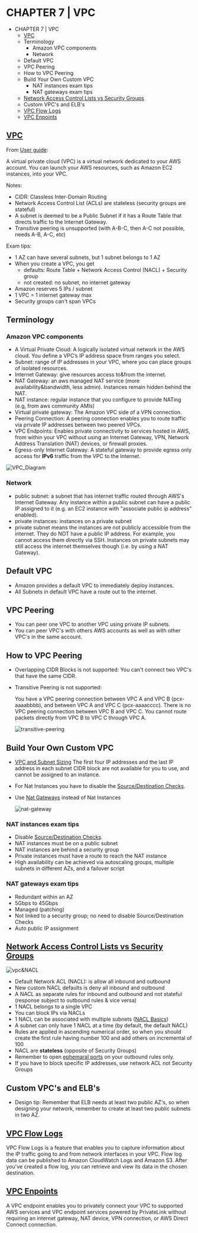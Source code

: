 # CHAPTER 7 | VPC
<!-- TOC -->

- CHAPTER 7 | VPC
  - [VPC](https://aws.amazon.com/vpc/)
  - Terminology
    - Amazon VPC components
    - Network
  - Default VPC
  - VPC Peering
  - How to VPC Peering
  - Build Your Own Custom VPC
    - NAT instances exam tips
    - NAT gateways exam tips
  - [Network Access Control Lists vs Security Groups](https://docs.aws.amazon.com/vpc/latest/userguide/VPC_Security.html)
  - Custom VPC's and ELB's
  - [VPC Flow Logs](https://docs.aws.amazon.com/vpc/latest/userguide/flow-logs.html)
  - [VPC Enpoints](https://docs.aws.amazon.com/vpc/latest/userguide/vpc-endpoints.html)

<!-- /TOC -->
## [VPC](https://aws.amazon.com/vpc/)

From [User guide](https://docs.aws.amazon.com/en_pv/vpc/latest/userguide/what-is-amazon-vpc.html):

A virtual private cloud (VPC) is a virtual network dedicated to your AWS account. You can launch your AWS resources, such as Amazon EC2 instances, into your VPC. 

Notes:
* CIDR: Classless Inter-Domain Routing
* Network Access Control List (ACLs) are stateless (security groups are stateful)
* A subnet is deemed to be a Public Subnet if it has a Route Table that directs traffic to the Internet Gateway.
* Transitive peering is unsupported (with A-B-C, then A-C not possible, needs A-B, A-C, etc)

Exam tips:
* 1 AZ can have several subnets, but 1 subnet belongs to 1 AZ
* When you create a VPC, you get 
  * defaults: Route Table + Network Access Control (NACL) + Security group
  * not created: no subnet, no internet gateway
* Amazon reserves 5 IPs / subnet
* 1 VPC = 1 internet gateway max
* Security groups can't span VPCs


## Terminology
### Amazon VPC components

* A Virtual Private Cloud: A logically isolated virtual network in the AWS cloud. You define a VPC’s IP address space from ranges you select.
* Subnet: range of IP addresses in your VPC, where you can place groups of isolated resources.
* Internet Gateway: give resources access to&from the internet.
* NAT Gateway: an aws managed NAT service (more availability&bandwidth, less admin). Instances remain hidden behind the NAT.
* NAT instance: regular instance that you configure to provide NATing (e.g, from aws community AMIs)
* Virtual private gateway: The Amazon VPC side of a VPN connection.
* Peering Connection: A peering connection enables you to route traffic via private IP addresses between two peered VPCs.
* VPC Endpoints: Enables private connectivity to services hosted in AWS, from within your VPC without using an Internet Gateway, VPN, Network Address Translation (NAT) devices, or firewall proxies.
* Egress-only Internet Gateway: A stateful gateway to provide egress only access for **IPv6** traffic from the VPC to the Internet.

![VPC_Diagram](https://docs.aws.amazon.com/vpc/latest/userguide/images/default-vpc-diagram.png)

### Network
* public subnet: a subnet that has internet traffic routed through AWS's Internet Gateway. Any instance within a public subnet can have a public IP assigned to it (e.g. an EC2 instance with "associate public ip address" enabled).
* private instances: instances on a private subnet
* private subnet means the instances are not publicly accessible from the internet. They do NOT have a public IP address. For example, you cannot access them directly via SSH. Instances on private subnets may still access the internet themselves though (i.e. by using a NAT Gateway).


## Default VPC

* Amazon provides a default VPC to immediately deploy instances.
* All Subnets in default VPC have a route out to the internet.

## VPC Peering

* You can peer one VPC to another VPC using private IP subnets.
* You can peer VPC's with others AWS accounts as well as with other VPC's in the same account.

## How to VPC Peering

* Overlapping CIDR Blocks is not supported: You can't connect two VPC's that have the same CIDR.
* Transitive Peering is not supported:

    You have a VPC peering connection between VPC A and VPC B (pcx-aaaabbbb), and between VPC A and VPC C (pcx-aaaacccc). There is no VPC peering connection between VPC B and VPC C. You cannot route packets directly from VPC B to VPC C through VPC A.

    ![transitive-peering](https://docs.aws.amazon.com/vpc/latest/peering/images/transitive-peering-diagram.png)

## Build Your Own Custom VPC

* [VPC and Subnet Sizing](https://docs.aws.amazon.com/vpc/latest/userguide/VPC_Subnets.html#vpc-subnet-basics) The first four IP addresses and the last IP address in each subnet CIDR block are not available for you to use, and cannot be assigned to an instance.

* For Nat Instances you have to disable the [Source/Destination Checks](https://docs.aws.amazon.com/vpc/latest/userguide/VPC_NAT_Instance.html#EIP_Disable_SrcDestCheck).
* Use [Nat Gateways](https://docs.aws.amazon.com/vpc/latest/userguide/vpc-nat-gateway.html#nat-gateway-basics) instead of Nat Instances

    ![nat-gateway](https://docs.aws.amazon.com/vpc/latest/userguide/images/nat-gateway-diagram.png)

### NAT instances exam tips
* Disable [Source/Destination Checks](https://docs.aws.amazon.com/vpc/latest/userguide/VPC_NAT_Instance.html#EIP_Disable_SrcDestCheck).
* NAT instances must be on a public subnet
* NAT instances are behind a security group
* Private instances must have a route to reach the NAT instance
* High availability can be achieved via autoscaling groups, multiple subnets in different AZs, and a failover script

### NAT gateways exam tips
* Redundant within an AZ
* 5Gbps to 45Gbps
* Managed (patching)
* Not linked to a security group; no need to disable Source/Destination Checks
* Auto public IP assignment

## [Network Access Control Lists vs Security Groups](https://docs.aws.amazon.com/vpc/latest/userguide/VPC_Security.html)

![vpc&NACL](https://docs.aws.amazon.com/vpc/latest/userguide/images/security-diagram.png)

* Default Network ACL (NACL): is allow all inbound and outbound
* New custom NACL defaults is deny all inbound and outbound
* A NACL as separate rules for inbound and outbound and not stateful (response subject to outbound rules & vice versa)
* 1 NACL belongs to a single VPC
* You can block IPs via NACLs
* 1 NACL can be associated with multiple subnets ([NACL Basics](https://docs.aws.amazon.com/vpc/latest/userguide/vpc-network-acls.html?shortFooter=true))
* A subnet can only have 1 NACL at a time (by default, the default NACL)
* Rules are applied in ascending numerical order, so when you should create the first rule having number 100 and add others on incremental of 100
* NACL are **stateless** (opposite of Security Groups)
* Remember to open [ephemaral ports](https://docs.aws.amazon.com/vpc/latest/userguide/vpc-network-acls.html#nacl-ephemeral-ports) on your outbound rules only.
* If you have to block specific IP addresses, use network ACL not Security Groups

## Custom VPC's and ELB's

* Design tip: Remember that ELB needs at least two public AZ's, so when designing your network, remember to create at least two public subnets in two AZ.

## [VPC Flow Logs](https://docs.aws.amazon.com/vpc/latest/userguide/flow-logs.html)

VPC Flow Logs is a feature that enables you to capture information about the IP traffic going to and from network interfaces in your VPC. Flow log data can be published to Amazon CloudWatch Logs and Amazon S3. After you've created a flow log, you can retrieve and view its data in the chosen destination.

## [VPC Enpoints](https://docs.aws.amazon.com/vpc/latest/userguide/vpc-endpoints.html)

A VPC endpoint enables you to privately connect your VPC to supported AWS services and VPC endpoint services powered by PrivateLink without requiring an internet gateway, NAT device, VPN connection, or AWS Direct Connect connection.
